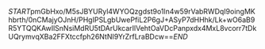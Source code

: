 $START$pmGbHxo/M5sJBYURyl4WYOQzgdst9o1ln4w59rVabRWDqI9oingMKhbrth/0nCMajyOJnH/PHgIPSLgbUwePfiL2P6gJ+ASyP7dHHhk/Lk+wO6aB9R5YTQQKAwIlSnNsiMdRU5tDArUkcarIlVehtOaVDcPanpxdx4MxL8vcorr7tDkUQrymvqXBa2FFXtccfph26NtNI9YrZrfLraBDcw==$END$
